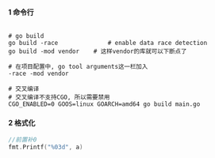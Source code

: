 



#### 1 命令行

```shell

# go build
go build -race 				# enable data race detection
go build -mod vendor	# 这样vendor的库就可以下断点了

# 在项目配置中, go tool arguments这一栏加入
-race -mod vendor

# 交叉编译
# 交叉编译不支持CGO, 所以需要禁用
CGO_ENABLED=0 GOOS=linux GOARCH=amd64 go build main.go
```





#### 2 格式化

```go
//前置补0
fmt.Printf("%03d", a)

```

